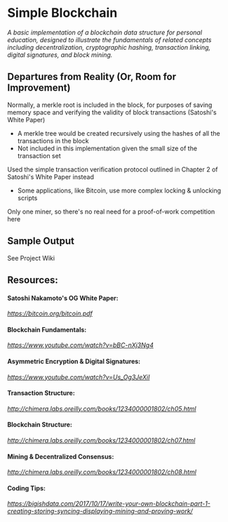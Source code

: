 # Simple Blockchain

*A basic implementation of a blockchain data structure for personal education, designed to illustrate the fundamentals of related concepts including decentralization, cryptographic hashing, transaction linking, digital signatures, and block mining.*

## Departures from Reality (Or, Room for Improvement)
Normally, a merkle root is included in the block, for purposes of saving memory space and verifying the validity of block transactions (Satoshi's White Paper)
- A merkle tree would be created recursively using the hashes of all the transactions in the block
- Not included in this implementation given the small size of the transaction set

Used the simple transaction verification protocol outlined in Chapter 2 of Satoshi's White Paper instead
- Some applications, like Bitcoin, use more complex locking & unlocking scripts

Only one miner, so there's no real need for a proof-of-work competition here

## Sample Output
See Project Wiki

## Resources:
#### Satoshi Nakamoto's OG White Paper:
*https://bitcoin.org/bitcoin.pdf*
#### Blockchain Fundamentals:
*https://www.youtube.com/watch?v=bBC-nXj3Ng4*
#### Asymmetric Encryption & Digital Signatures:
*https://www.youtube.com/watch?v=Us_Og3JeXiI*
#### Transaction Structure:
*http://chimera.labs.oreilly.com/books/1234000001802/ch05.html*
#### Blockchain Structure:
*http://chimera.labs.oreilly.com/books/1234000001802/ch07.html*
#### Mining & Decentralized Consensus:
*http://chimera.labs.oreilly.com/books/1234000001802/ch08.html*
#### Coding Tips:
*https://bigishdata.com/2017/10/17/write-your-own-blockchain-part-1-creating-storing-syncing-displaying-mining-and-proving-work/*
